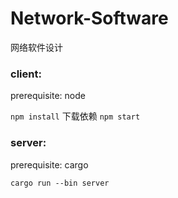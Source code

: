 # Network-Software
网络软件设计

### client: 

  prerequisite: node
 
`npm install` 下载依赖 `npm start`

### server: 

  prerequisite: cargo
 
`cargo run --bin server`

